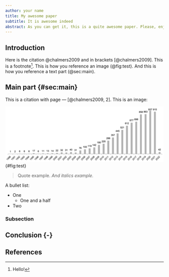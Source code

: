 ```yaml
---
author: your name
title: My awesome paper
subtitle: It is awesome indeed
abstract: As you can get it, this is a quite awesome paper. Please, enjoy it.
---
```


## Introduction
Here is the citation @chalmers2009 and in brackets [@chalmers2009]. This is a footnote[^1]. This is how you reference an image (@fig:test). 
And this is how you reference a text part (@sec:main).

## Main part {#sec:main}
This is a citation with page — [@chalmers2009, 2]. This is an image:

![Image test](images/img.png){#fig:test}

> Quote example. *And italics example.*

A bullet list:

- One
  - One and a half
- Two

### Subsection

## Conclusion {-}

## References

[^1]: Hello!
